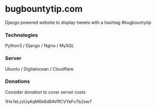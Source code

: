 # bugbountytip.com
Django powered website to display tweets with a hashtag #bugbountytip

### Technologies
Python3 / Django / Nginx / MySQL

### Server
Ubuntu / Digitalocean / Cloudflare

### Donations
Consider donation to cover server costs

1Hx7eLzzUyAqM6k8d8AVffCVYeFv7b2sw7
